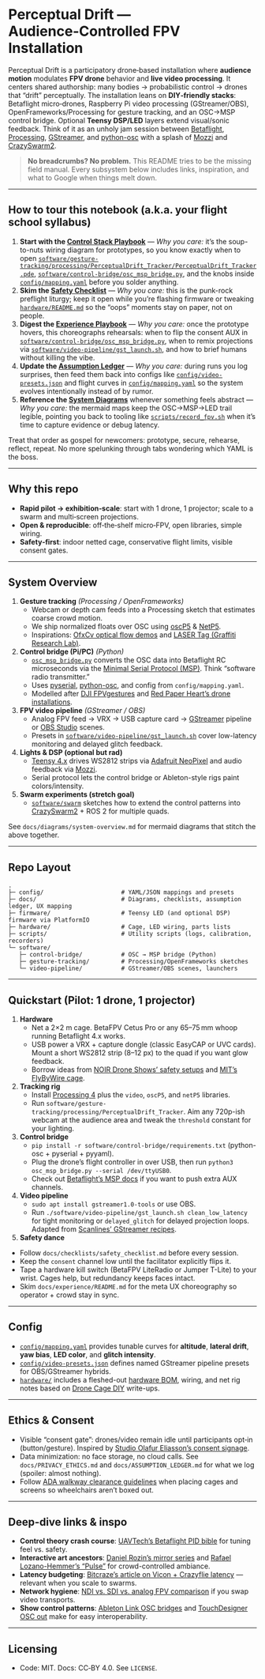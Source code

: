 # Perceptual Drift — Audience‑Controlled FPV Installation

Perceptual Drift is a participatory drone‑based installation where **audience motion** modulates **FPV drone** behavior and **live video processing**. It centers shared authorship: many bodies → probabilistic control → drones that “drift” perceptually. The installation leans on **DIY‑friendly stacks**: Betaflight micro‑drones, Raspberry Pi video processing (GStreamer/OBS), OpenFrameworks/Processing for gesture tracking, and an OSC→MSP control bridge. Optional **Teensy DSP/LED** layers extend visual/sonic feedback. Think of it as an unholy jam session between [Betaflight](https://betaflight.com/), [Processing](https://processing.org/), [GStreamer](https://gstreamer.freedesktop.org/), and [python-osc](https://pypi.org/project/python-osc/) with a splash of [Mozzi](https://sensorium.github.io/Mozzi/) and [CrazySwarm2](https://imrclab.github.io/crazyflie-clients-python/).

> **No breadcrumbs? No problem.** This README tries to be the missing field manual. Every subsystem below includes links, inspiration, and what to Google when things melt down.

---

## How to tour this notebook (a.k.a. your flight school syllabus)

1. **Start with the [Control Stack Playbook](docs/control-stack-playbook.md)** — *Why you care:* it’s the soup-to-nuts wiring diagram for prototypes, so you know exactly when to open [`software/gesture-tracking/processing/PerceptualDrift_Tracker/PerceptualDrift_Tracker.pde`](software/gesture-tracking/processing/PerceptualDrift_Tracker/PerceptualDrift_Tracker.pde), [`software/control-bridge/osc_msp_bridge.py`](software/control-bridge/osc_msp_bridge.py), and the knobs inside [`config/mapping.yaml`](config/mapping.yaml) before you solder anything.
2. **Skim the [Safety Checklist](docs/checklists/safety_checklist.md)** — *Why you care:* this is the punk-rock preflight liturgy; keep it open while you’re flashing firmware or tweaking [`hardware/README.md`](hardware/README.md) so the “oops” moments stay on paper, not on people.
3. **Digest the [Experience Playbook](docs/experience/README.md)** — *Why you care:* once the prototype hovers, this choreographs rehearsals: when to flip the consent AUX in [`software/control-bridge/osc_msp_bridge.py`](software/control-bridge/osc_msp_bridge.py), when to remix projections via [`software/video-pipeline/gst_launch.sh`](software/video-pipeline/gst_launch.sh), and how to brief humans without killing the vibe.
4. **Update the [Assumption Ledger](docs/ASSUMPTION_LEDGER.md)** — *Why you care:* during runs you log surprises, then feed them back into configs like [`config/video-presets.json`](config/video-presets.json) and flight curves in [`config/mapping.yaml`](config/mapping.yaml) so the system evolves intentionally instead of by rumor.
5. **Reference the [System Diagrams](docs/diagrams/system-overview.md)** whenever something feels abstract — *Why you care:* the mermaid maps keep the OSC→MSP→LED trail legible, pointing you back to tooling like [`scripts/record_fpv.sh`](scripts/record_fpv.sh) when it’s time to capture evidence or debug latency.

Treat that order as gospel for newcomers: prototype, secure, rehearse, reflect, repeat. No more spelunking through tabs wondering which YAML is the boss.

---

## Why this repo
- **Rapid pilot → exhibition‑scale**: start with 1 drone, 1 projector; scale to a swarm and multi‑screen projections.
- **Open & reproducible**: off‑the‑shelf micro‑FPV, open libraries, simple wiring.
- **Safety‑first**: indoor netted cage, conservative flight limits, visible consent gates.

---

## System Overview
1. **Gesture tracking** *(Processing / OpenFrameworks)*
   - Webcam or depth cam feeds into a Processing sketch that estimates coarse crowd motion.
   - We ship normalized floats over OSC using [oscP5](https://www.sojamo.de/libraries/oscP5/) & [NetP5](https://www.sojamo.de/libraries/netP5/).
   - Inspirations: [OfxCv optical flow demos](https://github.com/kylemcdonald/ofxCv) and [LASER Tag (Graffiti Research Lab)](http://graffitiresearchlab.com/blog/projects/laser-tag/).
2. **Control bridge (Pi/PC)** *(Python)*
   - [`osc_msp_bridge.py`](software/control-bridge/osc_msp_bridge.py) converts the OSC data into Betaflight RC microseconds via the [Minimal Serial Protocol (MSP)](https://github.com/betaflight/betaflight/wiki/MSP). Think “software radio transmitter.”
   - Uses [pyserial](https://pyserial.readthedocs.io/en/latest/), [python-osc](https://pypi.org/project/python-osc/), and config from `config/mapping.yaml`.
   - Modelled after [DJI FPVgestures](https://github.com/whoisandrewd/fpv-gestures) and [Red Paper Heart’s drone installations](https://redpaperheart.com/).
3. **FPV video pipeline** *(GStreamer / OBS)*
   - Analog FPV feed → VRX → USB capture card → [GStreamer](https://gstreamer.freedesktop.org/documentation/) pipeline or [OBS Studio](https://obsproject.com/) scenes.
   - Presets in [`software/video-pipeline/gst_launch.sh`](software/video-pipeline/gst_launch.sh) cover low-latency monitoring and delayed glitch feedback.
4. **Lights & DSP (optional but rad)**
   - [Teensy 4.x](https://www.pjrc.com/teensy/) drives WS2812 strips via [Adafruit NeoPixel](https://github.com/adafruit/Adafruit_NeoPixel) and audio feedback via [Mozzi](https://sensorium.github.io/Mozzi/).
   - Serial protocol lets the control bridge or Ableton-style rigs paint colors/intensity.
5. **Swarm experiments (stretch goal)**
   - [`software/swarm`](software/swarm) sketches how to extend the control patterns into [CrazySwarm2](https://crazyswarm.readthedocs.io/) + ROS 2 for multiple quads.

See `docs/diagrams/system-overview.md` for mermaid diagrams that stitch the above together.

---

## Repo Layout
```
.
├─ config/                      # YAML/JSON mappings and presets
├─ docs/                        # Diagrams, checklists, assumption ledger, UX mapping
├─ firmware/                    # Teensy LED (and optional DSP) firmware via PlatformIO
├─ hardware/                    # Cage, LED wiring, parts lists
├─ scripts/                     # Utility scripts (logs, calibration, recorders)
└─ software/
   ├─ control-bridge/           # OSC → MSP bridge (Python)
   ├─ gesture-tracking/         # Processing/OpenFrameworks sketches
   └─ video-pipeline/           # GStreamer/OBS scenes, launchers
```

---

## Quickstart (Pilot: 1 drone, 1 projector)
1. **Hardware**
   - Net a 2×2 m cage. BetaFPV Cetus Pro or any 65–75 mm whoop running Betaflight 4.x works.
   - USB power a VRX + capture dongle (classic EasyCAP or UVC cards). Mount a short WS2812 strip (8–12 px) to the quad if you want glow feedback.
   - Borrow ideas from [NOIR Drone Shows’ safety setups](https://noirdrones.com/) and [MIT’s FlyByWire cage](https://aerobotics.mit.edu/).
2. **Tracking rig**
   - Install [Processing 4](https://processing.org/download) plus the `video`, `oscP5`, and `netP5` libraries.
   - Run `software/gesture-tracking/processing/PerceptualDrift_Tracker`. Aim any 720p-ish webcam at the audience area and tweak the `threshold` constant for your lighting.
3. **Control bridge**
   - `pip install -r software/control-bridge/requirements.txt` (python-osc + pyserial + pyyaml).
   - Plug the drone’s flight controller in over USB, then run `python3 osc_msp_bridge.py --serial /dev/ttyUSB0`.
   - Check out [Betaflight’s MSP docs](https://github.com/betaflight/betaflight/wiki/MSP) if you want to push extra AUX channels.
4. **Video pipeline**
   - `sudo apt install gstreamer1.0-tools` or use OBS.
   - Run `./software/video-pipeline/gst_launch.sh clean_low_latency` for tight monitoring or `delayed_glitch` for delayed projection loops. Adapted from [Scanlines’ GStreamer recipes](https://scanlines.xyz/t/gstreamer-recipes/1414).
5. **Safety dance**
- Follow `docs/checklists/safety_checklist.md` before every session.
- Keep the `consent` channel low until the facilitator explicitly flips it.
- Tape a hardware kill switch (BetaFPV LiteRadio or Jumper T-Lite) to your wrist. Cages help, but redundancy keeps faces intact.
- Skim `docs/experience/README.md` for the meta UX choreography so operator + crowd stay in sync.

---

## Config
- [`config/mapping.yaml`](config/mapping.yaml) provides tunable curves for **altitude**, **lateral drift**, **yaw bias**, **LED color**, and **glitch intensity**.
- [`config/video-presets.json`](config/video-presets.json) defines named GStreamer pipeline presets for OBS/GStreamer hybrids.
- [`hardware/`](hardware) includes a fleshed-out [hardware BOM](hardware/README.md), wiring, and net rig notes based on [Drone Cage DIY](https://hackaday.io/project/19102-drone-safety-cage) write-ups.

---

## Ethics & Consent
- Visible “consent gate”: drones/video remain idle until participants opt‑in (button/gesture). Inspired by [Studio Olafur Eliasson’s consent signage](https://olafureliasson.net/).
- Data minimization: no face storage, no cloud calls. See `docs/PRIVACY_ETHICS.md` and `docs/ASSUMPTION_LEDGER.md` for what we log (spoiler: almost nothing).
- Follow [ADA walkway clearance guidelines](https://www.access-board.gov/ada/) when placing cages and screens so wheelchairs aren’t boxed out.

---

## Deep-dive links & inspo
- **Control theory crash course**: [UAVTech’s Betaflight PID bible](https://www.uavtech.com/pids) for tuning feel vs. safety.
- **Interactive art ancestors**: [Daniel Rozin’s mirror series](https://rozinmuseum.com/mirrors/) and [Rafael Lozano-Hemmer’s “Pulse”](https://www.lozano-hemmer.com/pulse_room.php) for crowd-controlled ambiance.
- **Latency budgeting**: [Bitcraze’s article on Vicon + Crazyflie latency](https://www.bitcraze.io/2020/05/latency-in-position-control/) — relevant when you scale to swarms.
- **Network hygiene**: [NDI vs. SDI vs. analog FPV comparison](https://www.ptzoptics.com/guides/ndi/) if you swap video transports.
- **Show control patterns**: [Ableton Link OSC bridges](https://github.com/ideoforms/ableton-link) and [TouchDesigner OSC out](https://docs.derivative.ca/OSC_Out_DAT) make for easy interoperability.

---

## Licensing
- Code: MIT. Docs: CC‑BY 4.0. See `LICENSE`.
